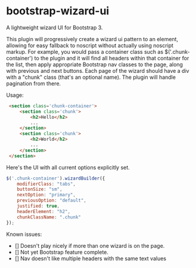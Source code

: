 bootstrap-wizard-ui
==================

A lightweight wizard UI for Bootstrap 3.


This plugin will progressively create a wizard ui pattern to an element, allowing for easy fallback to noscript without actually using noscript markup. For example, you would pass a container class such as $('.chunk-container') to the plugin and it will find all headers within that container for the list, then apply appropriate Bootstrap nav classes to the page, along with previous and next buttons. Each page of the wizard should have a div with a "chunk" class (that's an optional name). The plugin will handle pagination from there.

 Usage: 

 ```html
  <section class='chunk-container'>
      <section class='chunk'>
          <h2>Hello</h2>
          ...
      </section>
      <section class='chunk'>
          <h2>World</h2>
          ...
      </section>
  </section>
```
Here's the UI with all current options explicitly set.

```javascript
$('.chunk-container').wizardBuilder({
    modifierClass: "tabs", 
    buttonSize: "sm",
    nextOption: "primary",
    previousOption: "default",
    justified: true,
    headerElement: "h2",
    chunkClassName: ".chunk"
});
```
Known issues:
- [] Doesn't play nicely if more than one wizard is on the page.
- [] Not yet Bootstrap feature complete.
- [] Nav doesn't like multiple headers with the same text values
